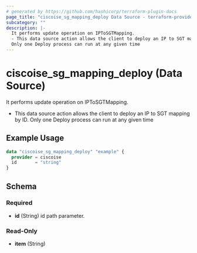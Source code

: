 ```yaml
---
# generated by https://github.com/hashicorp/terraform-plugin-docs
page_title: "ciscoise_sg_mapping_deploy Data Source - terraform-provider-ciscoise"
subcategory: ""
description: |-
  It performs update operation on IPToSGTMapping.
  - This data source action allows the client to deploy an IP to SGT mapping by ID.
  Only one Deploy process can run at any given time
---
```


# ciscoise_sg_mapping_deploy (Data Source)

It performs update operation on IPToSGTMapping.

- This data source action allows the client to deploy an IP to SGT mapping by ID.
Only one Deploy process can run at any given time

## Example Usage

```terraform
data "ciscoise_sg_mapping_deploy" "example" {
  provider = ciscoise
  id       = "string"
}
```

<!-- schema generated by tfplugindocs -->
## Schema

### Required

- **id** (String) id path parameter.

### Read-Only

- **item** (String)


